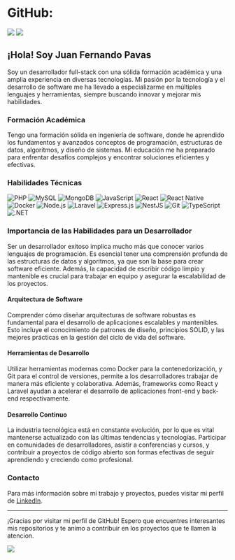 # GitHub:
 
![](https://github-readme-stats.vercel.app/api?username=juanpavasgarzon&theme=dark&hide_border=true&include_all_commits=true&count_private=true)
![](https://github-readme-streak-stats.herokuapp.com/?user=juanpavasgarzon&theme=dark&hide_border=true)

## ¡Hola! Soy Juan Fernando Pavas

Soy un desarrollador full-stack con una sólida formación académica y una amplia experiencia en diversas tecnologías. Mi pasión por la tecnología y el desarrollo de software me ha llevado a especializarme en múltiples lenguajes y herramientas, siempre buscando innovar y mejorar mis habilidades.

### Formación Académica

Tengo una formación sólida en ingeniería de software, donde he aprendido los fundamentos y avanzados conceptos de programación, estructuras de datos, algoritmos, y diseño de sistemas. Mi educación me ha preparado para enfrentar desafíos complejos y encontrar soluciones eficientes y efectivas.

### Habilidades Técnicas

![PHP](https://img.shields.io/badge/PHP-777BB4?style=for-the-badge&logo=php&logoColor=white)
![MySQL](https://img.shields.io/badge/MySQL-4479A1?style=for-the-badge&logo=mysql&logoColor=white)
![MongoDB](https://img.shields.io/badge/MongoDB-4EA94B?style=for-the-badge&logo=mongodb&logoColor=white)
![JavaScript](https://img.shields.io/badge/JavaScript-F7DF1E?style=for-the-badge&logo=javascript&logoColor=black)
![React](https://img.shields.io/badge/React-61DAFB?style=for-the-badge&logo=react&logoColor=black)
![React Native](https://img.shields.io/badge/React_Native-20232A?style=for-the-badge&logo=react&logoColor=61DAFB)
![Docker](https://img.shields.io/badge/Docker-2496ED?style=for-the-badge&logo=docker&logoColor=white)
![Node.js](https://img.shields.io/badge/Node.js-339933?style=for-the-badge&logo=nodedotjs&logoColor=white)
![Laravel](https://img.shields.io/badge/Laravel-FF2D20?style=for-the-badge&logo=laravel&logoColor=white)
![Express.js](https://img.shields.io/badge/Express.js-000000?style=for-the-badge&logo=express&logoColor=white)
![NestJS](https://img.shields.io/badge/NestJS-E0234E?style=for-the-badge&logo=nestjs&logoColor=white)
![Git](https://img.shields.io/badge/Git-F05032?style=for-the-badge&logo=git&logoColor=white)
![TypeScript](https://img.shields.io/badge/TypeScript-007ACC?style=for-the-badge&logo=typescript&logoColor=white)
![.NET](https://img.shields.io/badge/.NET-512BD4?style=for-the-badge&logo=dotnet&logoColor=white)

### Importancia de las Habilidades para un Desarrollador

Ser un desarrollador exitoso implica mucho más que conocer varios lenguajes de programación. Es esencial tener una comprensión profunda de las estructuras de datos y algoritmos, ya que son la base para crear software eficiente. Además, la capacidad de escribir código limpio y mantenible es crucial para trabajar en equipo y asegurar la escalabilidad de los proyectos.

#### Arquitectura de Software

Comprender cómo diseñar arquitecturas de software robustas es fundamental para el desarrollo de aplicaciones escalables y mantenibles. Esto incluye el conocimiento de patrones de diseño, principios SOLID, y las mejores prácticas en la gestión del ciclo de vida del software.

#### Herramientas de Desarrollo

Utilizar herramientas modernas como Docker para la contenedorización, y Git para el control de versiones, permite a los desarrolladores trabajar de manera más eficiente y colaborativa. Además, frameworks como React y Laravel ayudan a acelerar el desarrollo de aplicaciones front-end y back-end respectivamente.

#### Desarrollo Continuo

La industria tecnológica está en constante evolución, por lo que es vital mantenerse actualizado con las últimas tendencias y tecnologías. Participar en comunidades de desarrolladores, asistir a conferencias y cursos, y contribuir a proyectos de código abierto son formas efectivas de seguir aprendiendo y creciendo como profesional.

### Contacto

Para más información sobre mi trabajo y proyectos, puedes visitar mi perfil de [LinkedIn](https://www.linkedin.com/in/juanpavasgarzon).

---

¡Gracias por visitar mi perfil de GitHub! Espero que encuentres interesantes mis repositorios y te animo a contribuir en los proyectos que te llamen la atencion.

![](https://github-readme-stats.vercel.app/api/top-langs/?username=juanpavasgarzon&theme=dark&hide_border=true&include_all_commits=true&count_private=true)

